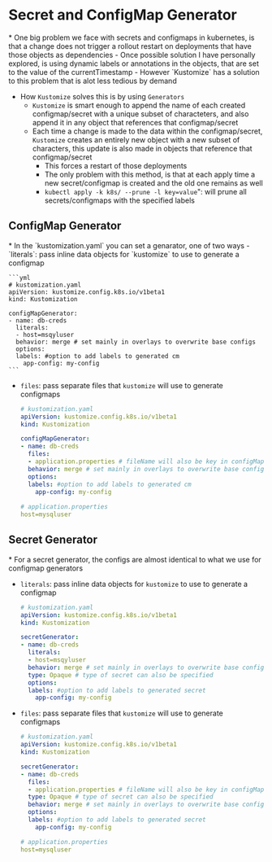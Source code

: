 <h1>Secret and ConfigMap Generator</h1>
* One big problem we face with secrets and configmaps in kubernetes, is that a change does not trigger a rollout restart on deployments that have those objects as dependencies
  - Once possible solution I have personally explored, is using dynamic labels or annotations in the objects, that are set to the value of the currentTimestamp
  - However `Kustomize` has a solution to this problem that is alot less tedious by demand

* How `Kustomize` solves this is by using `Generators`
  - `Kustomize` is smart enough to append the name of each created configmap/secret with a unique subset of characteters, and also append it in any object that references that configmap/secret
  - Each time a change is made to the data within the configmap/secret, `Kustomize` creates an entirely new object with a new subset of characters, this update is also made in objects that reference that configmap/secret
    * This forces a restart of those deployments
    * The only problem with this method, is that at each apply time a new secret/configmap is created and the old one remains as well
    * `kubectl apply -k k8s/ --prune -l key=value`": will prune all secrets/configmaps with the specified labels

<h2>ConfigMap Generator</h2>
* In the `kustomization.yaml` you can set a genarator, one of two ways
  - `literals`: pass inline data objects for `kustomize` to use to generate a configmap
 
    ```yml
    # kustomization.yaml
    apiVersion: kustomize.config.k8s.io/v1beta1
    kind: Kustomization
 
    configMapGenerator:
    - name: db-creds
      literals:
      - host=msqyluser
      behavior: merge # set mainly in overlays to overwrite base configs
      options:
      labels: #option to add labels to generated cm
        app-config: my-config
    ```    

  - `files`: pass separate files that `kustomize` will use to generate configmaps
 
    ```yml
    # kustomization.yaml
    apiVersion: kustomize.config.k8s.io/v1beta1
    kind: Kustomization

    configMapGenerator:
    - name: db-creds
      files:
      - application.properties # fileName will also be key in configMap 
      behavior: merge # set mainly in overlays to overwrite base configs
      options:
      labels: #option to add labels to generated cm
        app-config: my-config
   
    # application.properties
    host=mysqluser
    ```

<h2>Secret Generator</h2>
* For a secret generator, the configs are almost identical to what we use for configmap generators

 - `literals`: pass inline data objects for `kustomize` to use to generate a configmap
 
    ```yml
    # kustomization.yaml
    apiVersion: kustomize.config.k8s.io/v1beta1
    kind: Kustomization

    secretGenerator:
    - name: db-creds
      literals:
      - host=msqyluser
      behavior: merge # set mainly in overlays to overwrite base configs
      type: Opaque # type of secret can also be specified
      options:
      labels: #option to add labels to generated secret
        app-config: my-config
    ```

  - `files`: pass separate files that `kustomize` will use to generate configmaps
 
    ```yml
    # kustomization.yaml
    apiVersion: kustomize.config.k8s.io/v1beta1
    kind: Kustomization

    secretGenerator:
    - name: db-creds
      files:
      - application.properties # fileName will also be key in configMap
      type: Opaque # type of secret can also be specified
      behavior: merge # set mainly in overlays to overwrite base configs
      options:
      labels: #option to add labels to generated secret
        app-config: my-config

    # application.properties
    host=mysqluser
    ```
